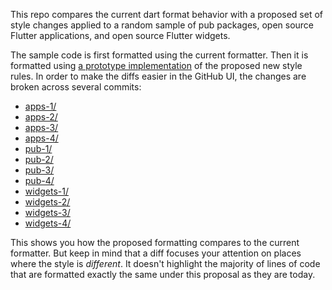This repo compares the current dart format behavior with a proposed set of
style changes applied to a random sample of pub packages, open source Flutter
applications, and open source Flutter widgets.

The sample code is first formatted using the current formatter. Then it is
formatted using [a prototype implementation][prototype] of the proposed new
style rules. In order to make the diffs easier in the GitHub UI, the changes are
broken across several commits:

[prototype]: https://github.com/dart-lang/dart_style/tree/flutter-style-experiment

* [apps-1/](https://github.com/munificent/format-sample/commit/3f9224c2806788cf36cb37c03f231038d0960bdb)
* [apps-2/](https://github.com/munificent/format-sample/commit/e6be07ce7764f3f34bf4d0ef255c9f4a645de35a)
* [apps-3/](https://github.com/munificent/format-sample/commit/383ab6c154620e94c095c5b69386b31782f651d4)
* [apps-4/](https://github.com/munificent/format-sample/commit/c2bfc13f94add76e013b6e6261fbc602407fb7a8)
* [pub-1/](https://github.com/munificent/format-sample/commit/f5efad8322b3d861628072abab68bacfe51e86fa)
* [pub-2/](https://github.com/munificent/format-sample/commit/4584c7080674e2b5d5063cb4d4c76c61b1331e08)
* [pub-3/](https://github.com/munificent/format-sample/commit/a7b35afe246232e7ea4c4299f33518cf014593d1)
* [pub-4/](https://github.com/munificent/format-sample/commit/44459cf4b9a3834e7b724b59e2ce4f1021ab8bd4)
* [widgets-1/](https://github.com/munificent/format-sample/commit/b2d08f533752cdb50f0e6a3330a93a63d4d9cf0b)
* [widgets-2/](https://github.com/munificent/format-sample/commit/3cfc12875628ce99f2660160c476f495c9e7a9d7)
* [widgets-3/](https://github.com/munificent/format-sample/commit/5b1d4108c9259dab5419a3cb5260f0f668507822)
* [widgets-4/](https://github.com/munificent/format-sample/commit/6495e3b2631806766af38657afd754e0ead6701e)

This shows you how the proposed formatting compares to the current formatter.
But keep in mind that a diff focuses your attention on places where the style is
*different*. It doesn't highlight the majority of lines of code that are
formatted exactly the same under this proposal as they are today.
